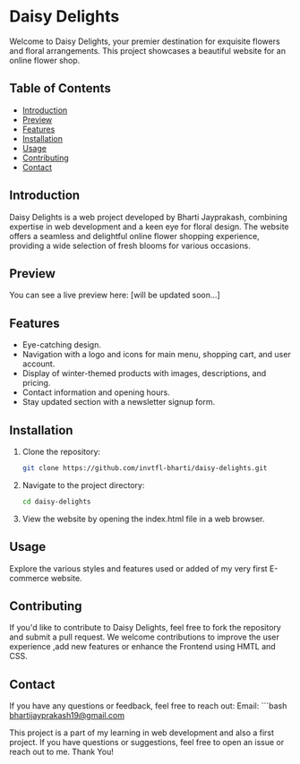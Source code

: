 # Daisy Delights

Welcome to Daisy Delights, your premier destination for exquisite flowers and floral arrangements. This project showcases a beautiful website for an online flower shop.

## Table of Contents

- [Introduction](#introduction)
- [Preview](#preview)
- [Features](#features)
- [Installation](#installation)
- [Usage](#usage)
- [Contributing](#contributing)
- [Contact](#contact)

## Introduction
Daisy Delights is a web project developed by Bharti Jayprakash, combining expertise in web development and a keen eye for floral design. The website offers a seamless and delightful online flower shopping experience, providing a wide selection of fresh blooms for various occasions.

## Preview
You can see a live preview here: [will be updated soon...]


## Features
- Eye-catching design.
- Navigation with a logo and icons for main menu, shopping cart, and user account.
- Display of winter-themed products with images, descriptions, and pricing.
- Contact information and opening hours.
- Stay updated section with a newsletter signup form.

## Installation
1. Clone the repository:

    ```bash
    git clone https://github.com/invtfl-bharti/daisy-delights.git

2. Navigate to the project directory:
    ```bash
    cd daisy-delights

3. View the website by opening the index.html file in a web browser.

## Usage
Explore the various styles and features used or added of my very first E-commerce website.

## Contributing
If you'd like to contribute to Daisy Delights, feel free to fork the repository and submit a pull request.  We welcome contributions to improve the user experience ,add new features or enhance the Frontend using HMTL and CSS.

## Contact
If you have any questions or feedback, feel free to reach out:
Email: 
    ```bash
    bhartijayprakash19@gmail.com


This project is a part of my learning in web development and also a first project. If you have questions or suggestions, feel free to open an issue or reach out to me. Thank You!